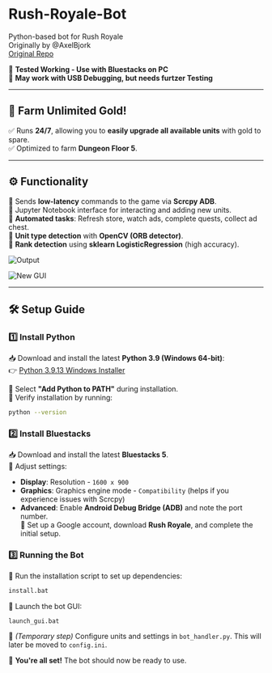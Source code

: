 # Rush-Royale-Bot
Python-based bot for Rush Royale  
Originally by @AxelBjork  
[Original Repo](https://github.com/AxelBjork/Rush-Royale-Bot)

🔹 **Tested Working - Use with Bluestacks on PC**  
🔹 **May work with USB Debugging, but needs furtzer Testing**  

---

## 🚀 Farm Unlimited Gold!
✅ Runs **24/7**, allowing you to **easily upgrade all available units** with gold to spare.  
✅ Optimized to farm **Dungeon Floor 5**.  

---

## ⚙️ Functionality  
🔹 Sends **low-latency** commands to the game via **Scrcpy ADB**.  
🔹 Jupyter Notebook interface for interacting and adding new units.  
🔹 **Automated tasks**: Refresh store, watch ads, complete quests, collect ad chest.  
🔹 **Unit type detection** with **OpenCV (ORB detector)**.  
🔹 **Rank detection** using **sklearn LogisticRegression** (high accuracy).  

![Output](https://user-images.githubusercontent.com/71280183/171181226-d680e7ca-729f-4c3d-8fc6-573736371dfb.png)  

![New GUI](https://user-images.githubusercontent.com/71280183/183141310-841b100a-2ddb-4f59-a6d9-4c7789ba72db.png)  

---

## 🛠 Setup Guide  

### 1️⃣ Install Python  
📥 Download and install the latest **Python 3.9 (Windows 64-bit)**:  
👉 [Python 3.9.13 Windows Installer](https://www.python.org/ftp/python/3.9.13/python-3.9.13-amd64.exe)  

🔹 Select **"Add Python to PATH"** during installation.  
🔹 Verify installation by running:  

```sh
python --version
```

### 2️⃣ Install Bluestacks  
📥 Download and install the latest **Bluestacks 5**.  
🔹 Adjust settings:
   - **Display**: Resolution - `1600 x 900`
   - **Graphics**: Graphics engine mode - `Compatibility` (helps if you experience issues with Scrcpy)
   - **Advanced**: Enable **Android Debug Bridge (ADB)** and note the port number.  
🔹 Set up a Google account, download **Rush Royale**, and complete the initial setup.

### 3️⃣ Running the Bot  
🔹 Run the installation script to set up dependencies:  

```sh
install.bat
```

🔹 Launch the bot GUI:  

```sh
launch_gui.bat
```

🔹 *(Temporary step)* Configure units and settings in `bot_handler.py`. This will later be moved to `config.ini`.

🎉 **You're all set!** The bot should now be ready to use.
